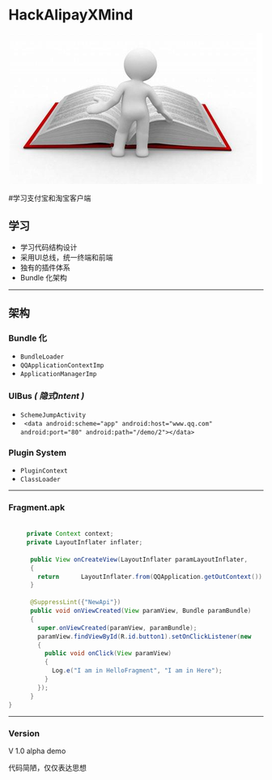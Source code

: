 HackAlipayXMind
===============
<p align="center" >
  <img src="./logo.jpg" alt="HackAlipayXMind" title="HackAlipayXMind">
</p>





#学习支付宝和淘宝客户端



##  学习
- 学习代码结构设计
- 采用UI总线，统一终端和前端
- 独有的插件体系
- Bundle 化架构

---

## 架构

### Bundle 化

- `BundleLoader`
- `QQApplicationContextImp`
- `ApplicationManagerImp`

### UIBus _( 隐式Intent )_

- `SchemeJumpActivity`
- `  <data android:scheme="app" android:host="www.qq.com" android:port="80" android:path="/demo/2"></data>
`

### Plugin System

- `PluginContext`
- `ClassLoader`


---

### Fragment.apk


```java public class HelloFragment extends Fragment{
	
	 private Context context;
	 private LayoutInflater inflater;

	  public View onCreateView(LayoutInflater paramLayoutInflater, 			ViewGroup paramViewGroup, Bundle paramBundle)
	  {
	    return 		LayoutInflater.from(QQApplication.getOutContext()).inflate(R.layout.fragment1, null);
	  }

	  @SuppressLint({"NewApi"})
	  public void onViewCreated(View paramView, Bundle paramBundle)
	  {
	    super.onViewCreated(paramView, paramBundle);
	    paramView.findViewById(R.id.button1).setOnClickListener(new 		View.OnClickListener()
	    {
	      public void onClick(View paramView)
	      {
	        Log.e("I am in HelloFragment", "I am in Here");
	      }
	    });
	  }
}
```


---

### Version 
 
V 1.0 alpha demo  

代码简陋，仅仅表达思想


